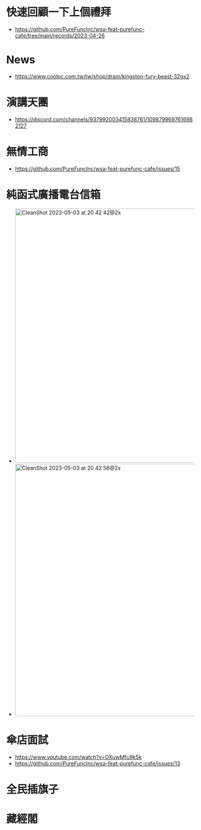 # 快速回顧一下上個禮拜 
* https://github.com/PureFuncInc/wsa-feat-purefunc-cafe/tree/main/records/2023-04-26

# News
* https://www.coolpc.com.tw/tw/shop/dram/kingston-fury-beast-32gx2

# 演講天團
* https://discord.com/channels/937992003415838761/1098799697616982127

# 無情工商
* https://github.com/PureFuncInc/wsa-feat-purefunc-cafe/issues/15

# 純函式廣播電台信箱
* <img width="680" alt="CleanShot 2023-05-03 at 20 42 42@2x" src="https://user-images.githubusercontent.com/6296280/235919278-af07d579-46a1-4f6b-9dc3-13722b00b860.png">
* <img width="674" alt="CleanShot 2023-05-03 at 20 42 56@2x" src="https://user-images.githubusercontent.com/6296280/235919304-86e89358-6182-4fe7-b7e6-5a776b8a05fd.png">

# 傘店面試
* https://www.youtube.com/watch?v=OXuwMfu9k5k
* https://github.com/PureFuncInc/wsa-feat-purefunc-cafe/issues/13

# 全民插旗子
# 藏經閣

